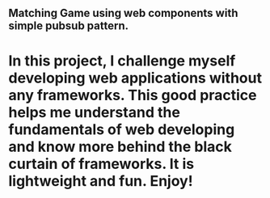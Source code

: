 ## Matching Game using web components with simple pubsub pattern.

# In this project, I challenge myself developing web applications without any frameworks. This good practice helps me understand the fundamentals of web developing and know more behind the black curtain of frameworks. It is lightweight and fun. Enjoy!  
